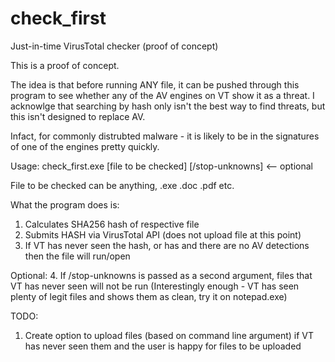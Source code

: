 # check_first
Just-in-time VirusTotal checker (proof of concept)

This is a proof of concept.

The idea is that before running ANY file, it can be pushed through this program to see whether any of the AV engines on VT show it as a threat.
I acknowlge that searching by hash only isn't the best way to find threats, but this isn't designed to replace AV.

Infact, for commonly distrubted malware - it is likely to be in the signatures of one of the engines pretty quickly.


Usage:
check_first.exe [file to be checked] [/stop-unknowns] <-- optional

File to be checked can be anything, .exe .doc .pdf etc.

What the program does is:
1. Calculates SHA256 hash of respective file
2. Submits HASH via VirusTotal API (does not upload file at this point)
3. If VT has never seen the hash, or has and there are no AV detections then the file will run/open

Optional:
4. If /stop-unknowns is passed as a second argument, files that VT has never seen will not be run
(Interestingly enough - VT has seen plenty of legit files and shows them as clean, try it on notepad.exe)

TODO:
1. Create option to upload files (based on command line argument) if VT has never seen them and the user is happy for files to be uploaded
